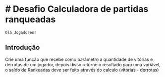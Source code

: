 # # Desafio Calculadora de partidas ranqueadas
``
Olá Jogadores! 
``
## Introdução
Crie uma função que recebe como parâmetro a quantidade de vitórias e derrotas de um jogador,
depois disso retorne o resultado para uma variável, o saldo de Rankeadas deve ser feito através do calculo (vitórias - derrotas)

